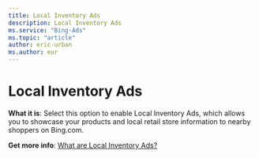 ```yaml
---
title: Local Inventory Ads
description: Local Inventory Ads
ms.service: "Bing-Ads"
ms.topic: "article"
author: eric-urban
ms.author: eur
---
```


# Local Inventory Ads

**What it is**: Select this option to enable Local Inventory Ads, which allows you to showcase your products and local retail store information to nearby shoppers on Bing.com.

**Get more info**: [What are Local Inventory Ads?](../hlp_BA_CONC_LocalInventoryAds_Intro.md)


